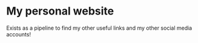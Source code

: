 # My personal website

Exists as a pipeline to find my other useful links and my other social media accounts!
